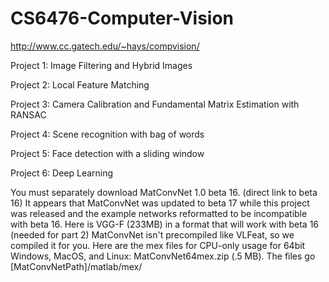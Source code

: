 # CS6476-Computer-Vision
http://www.cc.gatech.edu/~hays/compvision/

Project 1: Image Filtering and Hybrid Images

Project 2: Local Feature Matching

Project 3: Camera Calibration and Fundamental Matrix Estimation with RANSAC

Project 4: Scene recognition with bag of words

Project 5: Face detection with a sliding window

Project 6: Deep Learning

You must separately download MatConvNet 1.0 beta 16. (direct link to beta 16)
It appears that MatConvNet was updated to beta 17 while this project was released and the example networks reformatted to be incompatible with beta 16. Here is VGG-F (233MB) in a format that will work with beta 16 (needed for part 2)
MatConvNet isn't precompiled like VLFeat, so we compiled it for you. Here are the mex files for CPU-only usage for 64bit Windows, MacOS, and Linux: MatConvNet64mex.zip (.5 MB). The files go [MatConvNetPath]/matlab/mex/

